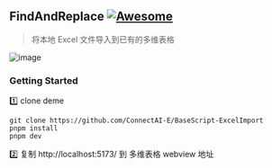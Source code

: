
## FindAndReplace [![Awesome](https://cdn.rawgit.com/sindresorhus/awesome/d7305f38d29fed78fa85652e3a63e154dd8e8829/media/badge.svg)](https://github.com/connectai-e/awesome-basescript)

> 将本地 Excel 文件导入到已有的多维表格

![image](https://github.com/ConnectAI-E/BaseScript-ExcelImport/assets/110169811/96a4d831-d7ab-4988-955c-fb01efd24505)


### Getting Started

1️⃣ clone deme
```
git clone https://github.com/ConnectAI-E/BaseScript-ExcelImport
pnpm install
pnpm dev
```
2️⃣ 复制 http://localhost:5173/ 到 多维表格 webview 地址


